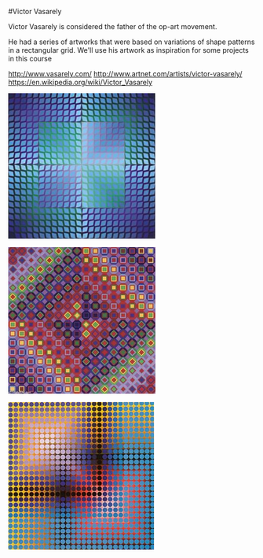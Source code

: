 #Victor Vasarely

Victor Vasarely is considered the father of the op-art movement.

He had a series of artworks that were based on variations of shape patterns in a rectangular grid.  We'll use his artwork as inspiration for some projects in this course

http://www.vasarely.com/
http://www.artnet.com/artists/victor-vasarely/
https://en.wikipedia.org/wiki/Victor_Vasarely
 

![](/assets/7ac4646662a426c60e6a44e908cfa08d.jpg)


![](/assets/4b0e38f980d5a7a692785591d4267ea9.jpg)

![](/assets/85b32d5431b4e65ca5f63c110c63898c.jpg)